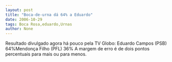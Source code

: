 ```yaml
---
layout: post
title: "Boca-de-urna dá 64% a Eduardo"
date: 2006-10-29
tags: Boca Rosa,eduardo,Urnas
author: None
---
```

Resultado divulgado agora há pouco pela TV Globo:
Eduardo Campos (PSB) 64%Mendonça Filho (PFL) 36%
A margem de erro é de dois pontos percentuais para mais ou para menos. 